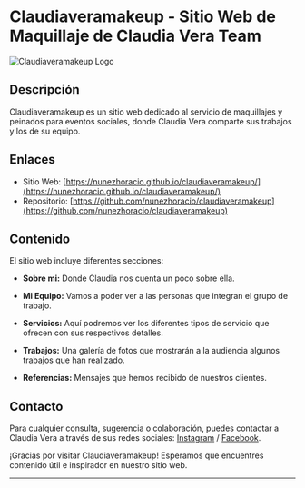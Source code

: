 # Claudiaveramakeup - Sitio Web de Maquillaje de Claudia Vera Team

![Claudiaveramakeup Logo](https://nunezhoracio.github.io/claudiaveramakeup/images/perfil.jpg)

## Descripción

Claudiaveramakeup es un sitio web dedicado al servicio de maquillajes y peinados para eventos sociales, donde Claudia Vera comparte sus trabajos y los de su equipo. 

## Enlaces

- Sitio Web: [https://nunezhoracio.github.io/claudiaveramakeup/](https://nunezhoracio.github.io/claudiaveramakeup/)
- Repositorio: [https://github.com/nunezhoracio/claudiaveramakeup](https://github.com/nunezhoracio/claudiaveramakeup)

## Contenido

El sitio web incluye diferentes secciones:

- **Sobre mi:** Donde Claudia nos cuenta un poco sobre ella.

- **Mi Equipo:** Vamos a poder ver a las personas que integran el grupo de trabajo.

- **Servicios:** Aquí podremos ver los diferentes tipos de servicio que ofrecen con sus respectivos detalles.

- **Trabajos:** Una galería de fotos que mostrarán a la audiencia algunos trabajos que han realizado.

- **Referencias:** Mensajes que hemos recibido de nuestros clientes.

## Contacto

Para cualquier consulta, sugerencia o colaboración, puedes contactar a Claudia Vera a través de sus redes sociales: [Instagram](https://www.instagram.com/claudiaveramakeup/) / [Facebook](https://www.facebook.com/claudiaveramaquillajeprof).

¡Gracias por visitar Claudiaveramakeup! Esperamos que encuentres contenido útil e inspirador en nuestro sitio web.

---
